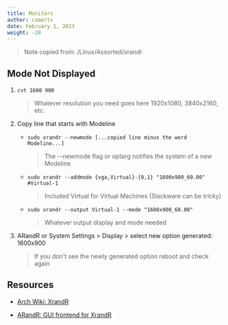 ```yaml
---
title: Monitors
author: csmertx
date: February 1, 2023
weight: -20
---
```


> Note copied from: /Linux/Assorted/xrandr

## Mode Not Displayed

1. ```cvt 1600 900```

    > Whatever resolution you need goes here 1920x1080, 3840x2160, etc.

2. Copy line that starts with Modeline

    - ```sudo xrandr --newmode [...copied line minus the word Modeline...]```

        > The --newmode flag or optarg notifies the system of a new Modeline

    - ```sudo xrandr --addmode {vga,Virtual}-{0,1} "1600x900_60.00" #Virtual-1```

        > Included Virtual for Virtual Machines (Slackware can be tricky)

    - ```sudo xrandr --output Virtual-1 --mode "1600x900_60.00"```

        > Whatever output display and mode needed

3. ARandR or System Settings > Display > select new option generated: 1600x900

    > If you don't see the newly generated option reboot and check again

## Resources

- [Arch Wiki: XrandR](https://wiki.archlinux.org/title/Xrandr)

- [ARandR: GUI frontend for XrandR](https://christian.amsuess.com/tools/arandr/)
